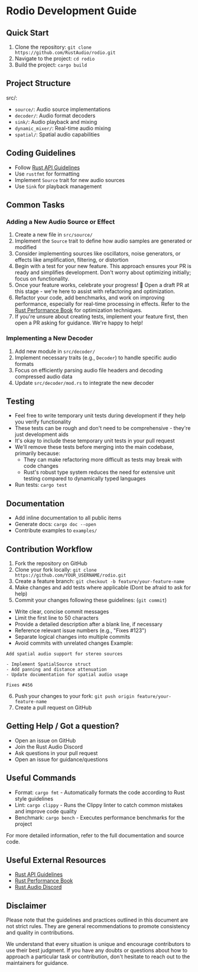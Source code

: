 # Rodio Development Guide

## Quick Start

1. Clone the repository: `git clone https://github.com/RustAudio/rodio.git`
2. Navigate to the project: `cd rodio`
3. Build the project: `cargo build`

## Project Structure

src/:
- `source/`: Audio source implementations
- `decoder/`: Audio format decoders
- `sink/`: Audio playback and mixing
- `dynamic_mixer/`: Real-time audio mixing
- `spatial/`: Spatial audio capabilities

## Coding Guidelines

- Follow [Rust API Guidelines](https://rust-lang.github.io/api-guidelines/)
- Use `rustfmt` for formatting
- Implement `Source` trait for new audio sources
- Use `Sink` for playback management

## Common Tasks

### Adding a New Audio Source or Effect

1. Create a new file in `src/source/`
2. Implement the `Source` trait to define how audio samples are generated or modified
3. Consider implementing sources like oscillators, noise generators, or effects like amplification, filtering, or distortion
4. Begin with a test for your new feature. This approach ensures your PR is ready and simplifies development. Don't worry about optimizing initially; focus on functionality.
5. Once your feature works, celebrate your progress! 🎉 Open a draft PR at this stage - we're here to assist with refactoring and optimization.
6. Refactor your code, add benchmarks, and work on improving performance, especially for real-time processing in effects. Refer to the [Rust Performance Book](https://nnethercote.github.io/perf-book/introduction.html) for optimization techniques.
7. If you're unsure about creating tests, implement your feature first, then open a PR asking for guidance. We're happy to help!

### Implementing a New Decoder

1. Add new module in `src/decoder/`
2. Implement necessary traits (e.g., `Decoder`) to handle specific audio formats
3. Focus on efficiently parsing audio file headers and decoding compressed audio data
4. Update `src/decoder/mod.rs` to integrate the new decoder

## Testing

- Feel free to write temporary unit tests during development if they help you verify functionality
- These tests can be rough and don't need to be comprehensive - they're just development aids
- It's okay to include these temporary unit tests in your pull request
- We'll remove these tests before merging into the main codebase, primarily because:
  - They can make refactoring more difficult as tests may break with code changes
  - Rust's robust type system reduces the need for extensive unit testing compared to dynamically typed languages
- Run tests: `cargo test`

## Documentation

- Add inline documentation to all public items
- Generate docs: `cargo doc --open`
- Contribute examples to `examples/`

## Contribution Workflow

1. Fork the repository on GitHub
2. Clone your fork locally: `git clone https://github.com/YOUR_USERNAME/rodio.git`
3. Create a feature branch: `git checkout -b feature/your-feature-name`
4. Make changes and add tests where applicable (Dont be afraid to ask for help)
5. Commit your changes following these guidelines: (`git commit`)
  - Write clear, concise commit messages
  - Limit the first line to 50 characters
  - Provide a detailed description after a blank line, if necessary
  - Reference relevant issue numbers (e.g., "Fixes #123")
  - Separate logical changes into multiple commits
  - Avoid commits with unrelated changes
  Example:
  ```
  Add spatial audio support for stereo sources

  - Implement SpatialSource struct
  - Add panning and distance attenuation
  - Update documentation for spatial audio usage

  Fixes #456
  ```
6. Push your changes to your fork: `git push origin feature/your-feature-name`
7. Create a pull request on GitHub

## Getting Help / Got a question?

- Open an issue on GitHub
- Join the Rust Audio Discord
- Ask questions in your pull request
- Open an issue for guidance/questions

## Useful Commands

- Format: `cargo fmt` - Automatically formats the code according to Rust style guidelines
- Lint: `cargo clippy` - Runs the Clippy linter to catch common mistakes and improve code quality
- Benchmark: `cargo bench` - Executes performance benchmarks for the project

For more detailed information, refer to the full documentation and source code.

## Useful External Resources

- [Rust API Guidelines](https://rust-lang.github.io/api-guidelines/)
- [Rust Performance Book](https://nnethercote.github.io/perf-book/introduction.html)
- [Rust Audio Discord](https://discord.com/invite/8qW6q2k)

## Disclaimer

Please note that the guidelines and practices outlined in this document
are not strict rules. They are general recommendations to promote
consistency and quality in contributions.

We understand that every situation is unique and encourage contributors
to use their best judgment. If you have any doubts or questions about
how to approach a particular task or contribution, don't hesitate to
reach out to the maintainers for guidance.
